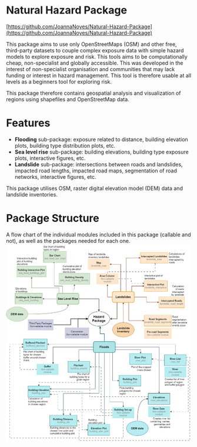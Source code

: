 # Natural Hazard Package
[https://github.com/JoannaNoyes/Natural-Hazard-Package](https://github.com/JoannaNoyes/Natural-Hazard-Package)

This package aims to use only OpenStreetMaps (OSM) and other free, third-party datasets to couple complex exposure data with simple hazard models to explore exposure and risk. This tools aims to be computationally cheap, non-specialist and globally accessible. This was developed in the interest of non-specialist organisation and communities that may lack funding or interest in hazard management. This tool is therefore usable at all levels as a beginners tool for exploring risk. 


This package therefore contains geospatial analysis and visualization of regions using shapefiles and OpenStreetMap data.

# Features
- **Flooding** sub-package: exposure related to distance, building elevation plots, building type distribution plots, etc.
- **Sea level rise** sub-package: building elevations, building type exposure plots, interactive figures, etc.
- **Landslide** sub-package: intersections between roads and landslides, impacted road lengths, impacted road maps, segmentation of road networks, interactive figures, etc.

This package utilises OSM, raster digital elevation model (DEM) data and landslide inventories.

# Package Structure
A flow chart of the individual modules included in this package (callable and not), as well as the packages needed for each one.
![Flow chart of the package structure](Flow_chart_final.drawio.png) 

